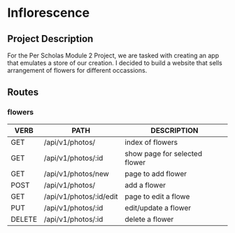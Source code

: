 # Inflorescence
## Project Description
For the Per Scholas Module 2 Project, we are tasked with creating an app that emulates a store of our creation. I decided to build a website that sells arrangement of flowers for different occassions.  


## Routes
### flowers
   VERB 		 | 		  PATH 		 |  	 DESCRIPTION
------------ | ------------- | -------------------
GET | /api/v1/photos/ | index of flowers |
GET | /api/v1/photos/:id | show page for selected flower |
GET | /api/v1/photos/new | page to add flower |
POST | /api/v1/photos/ | add a flower |
GET | /api/v1/photos/:id/edit | page to edit a flowe |
PUT | /api/v1/photos/:id | edit/update a flower |
DELETE | /api/v1/photos/:id | delete a flower |